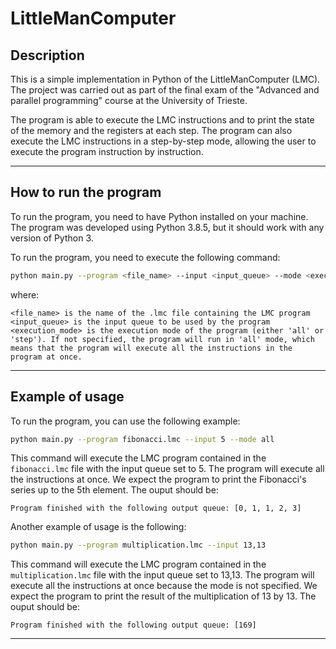 # LittleManComputer

## Description

This is a simple implementation in Python of the LittleManComputer (LMC). The project was carried out as part of the final exam of the "Advanced and parallel programming" course at the University of Trieste. 

The program is able to execute the LMC instructions and to print the state of the memory and the registers at each step. The program can also execute the LMC instructions in a step-by-step mode, allowing the user to execute the program instruction by instruction.

---

## How to run the program

To run the program, you need to have Python installed on your machine. The program was developed using Python 3.8.5, but it should work with any version of Python 3.

To run the program, you need to execute the following command:

```bash
python main.py --program <file_name> --input <input_queue> --mode <execution_mode>
```

where:
```
<file_name> is the name of the .lmc file containing the LMC program
<input_queue> is the input queue to be used by the program
<execution_mode> is the execution mode of the program (either 'all' or 'step'). If not specified, the program will run in 'all' mode, which means that the program will execute all the instructions in the program at once.
```

---

## Example of usage

To run the program, you can use the following example:

```bash
python main.py --program fibonacci.lmc --input 5 --mode all
```

This command will execute the LMC program contained in the `fibonacci.lmc` file with the input queue set to 5. The program will execute all the instructions at once.
We expect the program to print the Fibonacci's series up to the 5th element. The ouput should be:

```
Program finished with the following output queue: [0, 1, 1, 2, 3]
```

Another example of usage is the following:

```bash
python main.py --program multiplication.lmc --input 13,13
```

This command will execute the LMC program contained in the `multiplication.lmc` file with the input queue set to 13,13. The program will execute all the instructions at once because the mode is not specified. We expect the program to print the result of the multiplication of 13 by 13. The ouput should be:

```
Program finished with the following output queue: [169]
```
---
